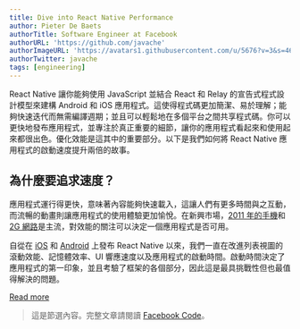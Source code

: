 ```yaml
---
title: Dive into React Native Performance
author: Pieter De Baets
authorTitle: Software Engineer at Facebook
authorURL: 'https://github.com/javache'
authorImageURL: 'https://avatars1.githubusercontent.com/u/5676?v=3&s=460'
authorTwitter: javache
tags: [engineering]
---
```


React Native 讓你能夠使用 JavaScript 並結合 React 和 Relay 的宣告式程式設計模型來建構 Android 和 iOS 應用程式。這使得程式碼更加簡潔、易於理解；能夠快速迭代而無需編譯週期；並且可以輕鬆地在多個平台之間共享程式碼。你可以更快地發布應用程式，並專注於真正重要的細節，讓你的應用程式看起來和使用起來都很出色。優化效能是這其中的重要部分。以下是我們如何將 React Native 應用程式的啟動速度提升兩倍的故事。

## 為什麼要追求速度？

應用程式運行得更快，意味著內容能夠快速載入，這讓人們有更多時間與之互動，而流暢的動畫則讓應用程式的使用體驗更加愉悅。在新興市場，[2011 年的手機](https://code.facebook.com/posts/952628711437136/classes-performance-and-network-segmentation-on-android/)和[2G 網路](https://newsroom.fb.com/news/2015/10/news-feed-fyi-building-for-all-connectivity/)是主流，對效能的關注可以決定一個應用程式是否可用。

自從在 [iOS](https://reactjs.org/blog/2015/03/26/introducing-react-native.html) 和 [Android](https://code.facebook.com/posts/1189117404435352/react-native-for-android-how-we-built-the-first-cross-platform-react-native-app/) 上發布 React Native 以來，我們一直在改進列表視圖的滾動效能、記憶體效率、UI 響應速度以及應用程式的啟動時間。啟動時間決定了應用程式的第一印象，並且考驗了框架的各個部分，因此這是最具挑戰性但也最值得解決的問題。

<footer>
  <a
    href="https://code.facebook.com/posts/895897210527114/dive-into-react-native-performance/"
    className="btn">Read more</a>
</footer>

> 這是節選內容。完整文章請閱讀 [Facebook Code](https://code.facebook.com/posts/895897210527114/dive-into-react-native-performance/)。
